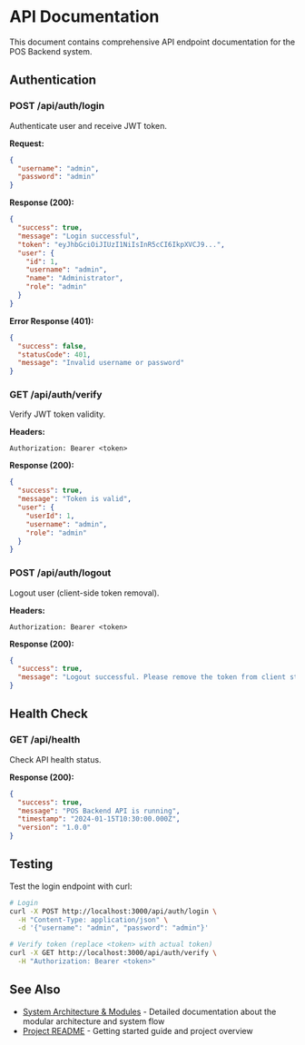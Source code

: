 # API Documentation

This document contains comprehensive API endpoint documentation for the POS Backend system.

## Authentication

### POST /api/auth/login
Authenticate user and receive JWT token.

**Request:**
```json
{
  "username": "admin",
  "password": "admin"
}
```

**Response (200):**
```json
{
  "success": true,
  "message": "Login successful",
  "token": "eyJhbGciOiJIUzI1NiIsInR5cCI6IkpXVCJ9...",
  "user": {
    "id": 1,
    "username": "admin",
    "name": "Administrator",
    "role": "admin"
  }
}
```

**Error Response (401):**
```json
{
  "success": false,
  "statusCode": 401,
  "message": "Invalid username or password"
}
```

### GET /api/auth/verify
Verify JWT token validity.

**Headers:**
```
Authorization: Bearer <token>
```

**Response (200):**
```json
{
  "success": true,
  "message": "Token is valid",
  "user": {
    "userId": 1,
    "username": "admin",
    "role": "admin"
  }
}
```

### POST /api/auth/logout
Logout user (client-side token removal).

**Headers:**
```
Authorization: Bearer <token>
```

**Response (200):**
```json
{
  "success": true,
  "message": "Logout successful. Please remove the token from client storage."
}
```

## Health Check

### GET /api/health
Check API health status.

**Response (200):**
```json
{
  "success": true,
  "message": "POS Backend API is running",
  "timestamp": "2024-01-15T10:30:00.000Z",
  "version": "1.0.0"
}
```

## Testing

Test the login endpoint with curl:

```bash
# Login
curl -X POST http://localhost:3000/api/auth/login \
  -H "Content-Type: application/json" \
  -d '{"username": "admin", "password": "admin"}'

# Verify token (replace <token> with actual token)
curl -X GET http://localhost:3000/api/auth/verify \
  -H "Authorization: Bearer <token>"
```

## See Also

- [System Architecture & Modules](./MODULES.md) - Detailed documentation about the modular architecture and system flow
- [Project README](../README.md) - Getting started guide and project overview